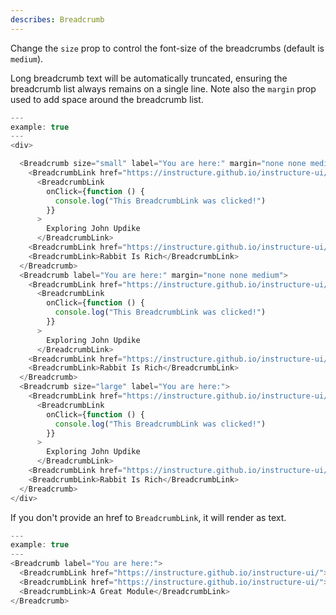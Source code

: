 ```yaml
---
describes: Breadcrumb
---
```


Change the `size` prop to control the font-size of the breadcrumbs
(default is `medium`).

Long breadcrumb text will be automatically truncated, ensuring the
breadcrumb list always remains on a single line. Note also the `margin` prop
used to add space around the breadcrumb list.

```js
---
example: true
---
<div>

  <Breadcrumb size="small" label="You are here:" margin="none none medium">
    <BreadcrumbLink href="https://instructure.github.io/instructure-ui/">English 204</BreadcrumbLink>
      <BreadcrumbLink
        onClick={function () {
          console.log("This BreadcrumbLink was clicked!")
        }}
      >
        Exploring John Updike
      </BreadcrumbLink>
    <BreadcrumbLink href="https://instructure.github.io/instructure-ui/">The Rabbit Novels</BreadcrumbLink>
    <BreadcrumbLink>Rabbit Is Rich</BreadcrumbLink>
  </Breadcrumb>
  <Breadcrumb label="You are here:" margin="none none medium">
    <BreadcrumbLink href="https://instructure.github.io/instructure-ui/">English 204</BreadcrumbLink>
      <BreadcrumbLink
        onClick={function () {
          console.log("This BreadcrumbLink was clicked!")
        }}
      >
        Exploring John Updike
      </BreadcrumbLink>
    <BreadcrumbLink href="https://instructure.github.io/instructure-ui/">The Rabbit Novels</BreadcrumbLink>
    <BreadcrumbLink>Rabbit Is Rich</BreadcrumbLink>
  </Breadcrumb>
  <Breadcrumb size="large" label="You are here:">
    <BreadcrumbLink href="https://instructure.github.io/instructure-ui/">English 204</BreadcrumbLink>
      <BreadcrumbLink
        onClick={function () {
          console.log("This BreadcrumbLink was clicked!")
        }}
      >
        Exploring John Updike
      </BreadcrumbLink>
    <BreadcrumbLink href="https://instructure.github.io/instructure-ui/">The Rabbit Novels</BreadcrumbLink>
    <BreadcrumbLink>Rabbit Is Rich</BreadcrumbLink>
  </Breadcrumb>
</div>
```

If you don't provide an href to `BreadcrumbLink`, it will render as text.

```js
---
example: true
---
<Breadcrumb label="You are here:">
  <BreadcrumbLink href="https://instructure.github.io/instructure-ui/">Course A</BreadcrumbLink>
  <BreadcrumbLink href="https://instructure.github.io/instructure-ui/">Modules</BreadcrumbLink>
  <BreadcrumbLink>A Great Module</BreadcrumbLink>
</Breadcrumb>
```
